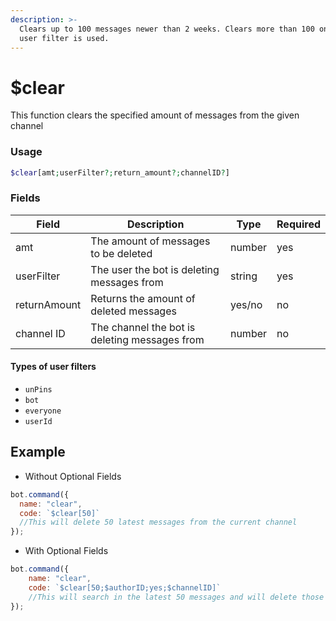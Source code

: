 ```yaml
---
description: >-
  Clears up to 100 messages newer than 2 weeks. Clears more than 100 only if
  user filter is used.
---
```


# $clear

This function clears the specified amount of messages from the given channel

### Usage

```php
$clear[amt;userFilter?;return_amount?;channelID?]
```

### Fields

| Field        | Description                                   | Type   | Required |
| ------------ | --------------------------------------------- | ------ | -------- |
| amt          | The amount of messages to be deleted          | number | yes      |
| userFilter   | The user the bot is deleting messages from    | string | yes      |
| returnAmount | Returns the amount of deleted messages        | yes/no | no       |
| channel ID   | The channel the bot is deleting messages from | number | no       |

#### Types of user filters

* `unPins`
* `bot`
* `everyone`
* `userId`

## Example

* Without Optional Fields

```javascript
bot.command({
  name: "clear",
  code: `$clear[50]`
  //This will delete 50 latest messages from the current channel
});
```

* With Optional Fields

```javascript
bot.command({
    name: "clear",
    code: `$clear[50;$authorID;yes;$channelID]`
    //This will search in the latest 50 messages and will delete those from the author and returns the amount of deleted messages.
});
```
